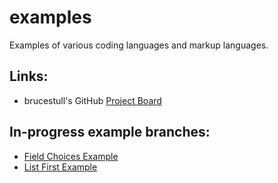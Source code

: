 # examples
Examples of various coding languages and markup languages.

## Links:
* brucestull's GitHub [Project Board](https://github.com/users/brucestull/projects/6)

## In-progress example branches:
* [Field Choices Example](https://github.com/brucestull/examples/tree/4-document-how-choices-works-in-django/django/field_choices)
* [List First Example](https://github.com/brucestull/examples/tree/20-django-list-first-example/django/list_and_create_view_extended_explanation)
